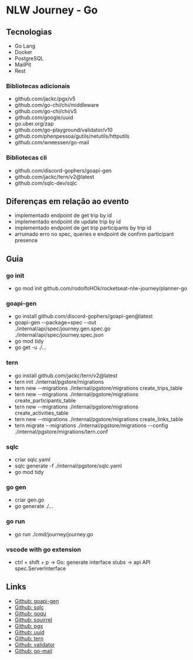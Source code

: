 # NLW Journey - Go

## Tecnologias

- Go Lang
- Docker
- PostgreSQL
- MailPit
- Rest

### Bibliotecas adicionais

- github.com/jackc/pgx/v5
- github.com/go-chi/chi/middleware
- github.com/go-chi/chi/v5
- github.com/google/uuid
- go.uber.org/zap
- github.com/go-playground/validator/v10
- github.com/phenpessoa/gutils/netutils/httputils
- github.com/wneessen/go-mail

### Bibliotecas cli

- github.com/discord-gophers/goapi-gen
- github.com/jackc/tern/v2@latest
- github.com/sqlc-dev/sqlc

## Diferenças em relação ao evento

- implementado endpoint de get trip by id
- implementado endpoint de update trip by id
- implementado endpoint de get trip participants by trip id
- arrumado erro no spec, queries e endpoint de confirm participant presence

## Guia

### go init

- go mod init github.com/rodolfoHOk/rocketseat-nlw-journey/planner-go

### goapi-gen

- go install github.com/discord-gophers/goapi-gen@latest
- goapi-gen --package=spec --out ./internal/api/spec/journey.gen.spec.go ./internal/api/spec/journey.spec.json
- go mod tidy
- go get -u ./...

### tern

- go install github.com/jackc/tern/v2@latest
- tern init ./internal/pgstore/migrations
- tern new --migrations ./internal/pgstore/migrations create_trips_table
- tern new --migrations ./internal/pgstore/migrations create_participants_table
- tern new --migrations ./internal/pgstore/migrations create_activities_table
- tern new --migrations ./internal/pgstore/migrations create_links_table
- tern migrate --migrations ./internal/pgstore/migrations --config ./internal/pgstore/migrations/tern.conf

### sqlc

- criar sqlc.yaml
- sqlc generate -f ./internal/pgstore/sqlc.yaml
- go mod tidy

### go gen

- criar gen.go
- go generate ./...

### go run

- go run ./cmd/journey/journey.go

### vscode with go extension

- ctrl + shift + p -> Go: generate interface stubs -> api API spec.ServerInterface

## Links

- [Github: goapi-gen](https://github.com/discord-gophers/goapi-gen)
- [Github: sqlc](https://github.com/sqlc-dev/sqlc)
- [Github: goqu](https://github.com/doug-martin/goqu)
- [Github: squirrel](https://github.com/Masterminds/squirrel)
- [Github: pgx](https://github.com/jackc/pgx)
- [Github: uuid](https://github.com/google/uuid)
- [Github: tern](https://github.com/jackc/tern)
- [Github: validator](https://github.com/go-playground/validator)
- [Github: go-mail](https://github.com/wneessen/go-mail)
